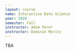 ```yaml
---
layout: course
name: Interactive Data Science
year: 2020
semester: Fall
instructor: Adam Perer
instructor: Dominik Moritz
---
```


TBA
